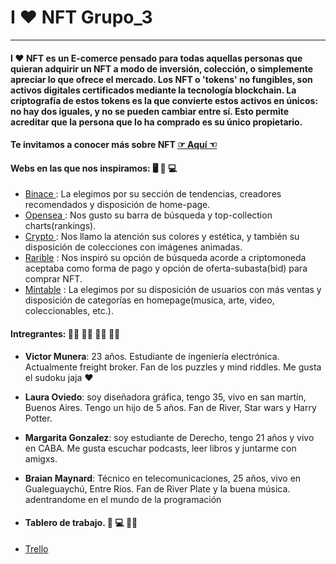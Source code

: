 
# I ❤️ NFT Grupo_3 
___
 #### I ❤️ NFT es un E-comerce pensado para todas aquellas personas que quieran adquirir un NFT a modo de inversión, colección, o simplemente apreciar lo que ofrece el mercado. Los NFT o 'tokens' no fungibles, son activos digitales certificados mediante la tecnología blockchain. La criptografía de estos tokens es la que convierte estos activos en únicos: no hay dos iguales, y no se pueden cambiar entre sí. Esto permite acreditar que la persona que lo ha comprado es su único propietario.




#### Te invitamos a conocer más sobre NFT   <a href = 'https://www.xataka.com/basics/que-nft-como-funcionan'>  ☞ Aquí ☜ </a> 


#### Webs en las que nos inspiramos: 🖥 📲 💻

+  <a href = 'https://www.binance.com/es-LA/nft/home' > Binace </a> : La elegimos por su sección de tendencias, creadores recomendados y disposición de home-page.
+  <a href = 'https://opensea.io/'> Opensea </a> : Nos gusto su barra de búsqueda y top-collection charts(rankings).
+ <a href = 'https://crypto.com/nft/marketplace'> Crypto </a> : Nos llamo la atención sus colores y estética, y también su disposición de colecciones con imágenes animadas.
+ <a href = 'https://rarible.com/'> Rarible</a> : Nos inspiró su opción de búsqueda acorde a criptomoneda aceptaba como forma de pago y opción de oferta-subasta(bid) para comprar NFT.
+ <a href = 'https://mintable.app/'> Mintable</a> : La elegimos por su disposición de usuarios con más ventas y disposición de categorías en homepage(musica, arte, video, coleccionables, etc.).


 #### Intregrantes: 👨‍💻 👩‍💻 👨‍💻 👩‍💻 

 + **Victor Munera**: 23 años. Estudiante de ingeniería electrónica. Actualmente freight broker. Fan de los puzzles y mind riddles. Me gusta el sudoku jaja ❤️

 + **Laura Oviedo**: soy diseñadora gráfica, tengo 35, vivo en san martín, Buenos Aires. Tengo un hijo de 5 años. Fan de River, Star wars y Harry Potter.

 + **Margarita Gonzalez**: soy estudiante de Derecho, tengo 21 años y vivo en CABA. Me gusta escuchar podcasts, leer libros y juntarme con amigxs.

 + **Braian Maynard**: Técnico en telecomunicaciones, 25 años, vivo en Gualeguaychú, Entre Ríos. Fan de River Plate y la buena música. adentrandome en el mundo de la programación 
 + #### Tablero de trabajo. 📲 💻 👩‍💻 
 + <a href ='https://trello.com/b/FQjIuUeb/proyecto-integrador-sprint-1'> Trello </a>


